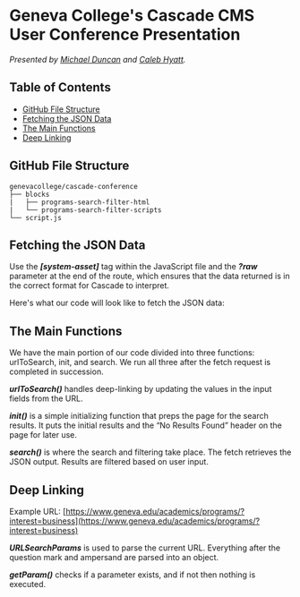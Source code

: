# Geneva College's Cascade CMS User Conference Presentation

_Presented by [Michael Duncan](https://www.linkedin.com/in/michaelduncan7) and [Caleb Hyatt](https://calebhyatt.com/)._

## Table of Contents

- [GitHub File Structure](#github-file-structure)
- [Fetching the JSON Data](#fetching-the-json-data)
- [The Main Functions](#the-main-functions)
- [Deep Linking](#deep-linking)

## GitHub File Structure

```
genevacollege/cascade-conference
├── blocks
|   ├── programs-search-filter-html
|   └── programs-search-filter-scripts
└── script.js
```

## Fetching the JSON Data

Use the **_[system-asset]_** tag within the JavaScript file and the **_?raw_** parameter at the end of the route, which ensures that the data returned is in the correct format for Cascade to interpret.

Here's what our code will look like to fetch the JSON data:

<!-- ![]() -->

## The Main Functions

We have the main portion of our code divided into three functions: urlToSearch, init, and search. We run all three after the fetch request is completed in succession.

**_urlToSearch()_** handles deep-linking by updating the values in the input fields from the URL.

**_init()_** is a simple initializing function that preps the page for the search results. It puts the initial results and the “No Results Found” header on the page for later use.

**_search()_** is where the search and filtering take place. The fetch retrieves the JSON output. Results are filtered based on user input.

<!-- ![]() -->

## Deep Linking

Example URL: [https://www.geneva.edu/academics/programs/?interest=business](https://www.geneva.edu/academics/programs/?interest=business)

**_URLSearchParams_** is used to parse the current URL. Everything after the question mark and ampersand are parsed into an object.

**_getParam()_** checks if a parameter exists, and if not then nothing is executed.

<!-- ![]() -->
